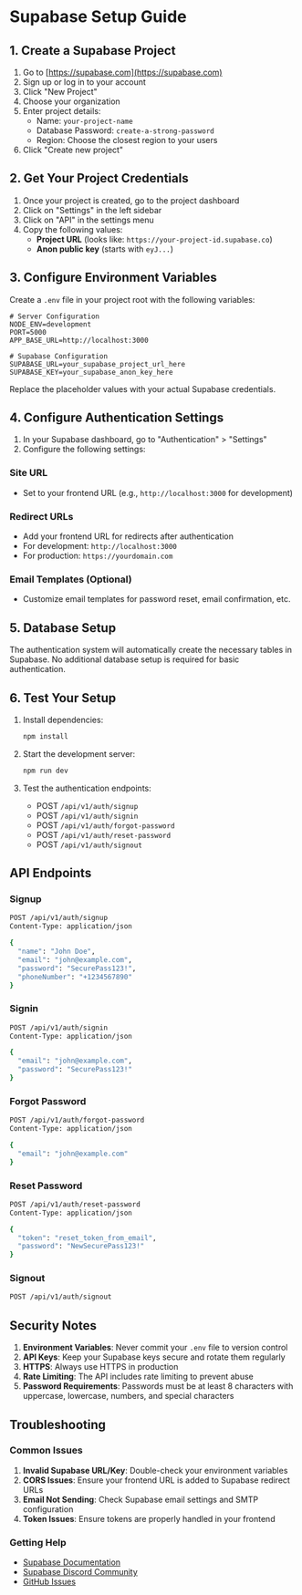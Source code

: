 # Supabase Setup Guide

## 1. Create a Supabase Project

1. Go to [https://supabase.com](https://supabase.com)
2. Sign up or log in to your account
3. Click "New Project"
4. Choose your organization
5. Enter project details:
   - Name: `your-project-name`
   - Database Password: `create-a-strong-password`
   - Region: Choose the closest region to your users
6. Click "Create new project"

## 2. Get Your Project Credentials

1. Once your project is created, go to the project dashboard
2. Click on "Settings" in the left sidebar
3. Click on "API" in the settings menu
4. Copy the following values:
   - **Project URL** (looks like: `https://your-project-id.supabase.co`)
   - **Anon public key** (starts with `eyJ...`)

## 3. Configure Environment Variables

Create a `.env` file in your project root with the following variables:

```env
# Server Configuration
NODE_ENV=development
PORT=5000
APP_BASE_URL=http://localhost:3000

# Supabase Configuration
SUPABASE_URL=your_supabase_project_url_here
SUPABASE_KEY=your_supabase_anon_key_here
```

Replace the placeholder values with your actual Supabase credentials.

## 4. Configure Authentication Settings

1. In your Supabase dashboard, go to "Authentication" > "Settings"
2. Configure the following settings:

### Site URL

- Set to your frontend URL (e.g., `http://localhost:3000` for development)

### Redirect URLs

- Add your frontend URL for redirects after authentication
- For development: `http://localhost:3000`
- For production: `https://yourdomain.com`

### Email Templates (Optional)

- Customize email templates for password reset, email confirmation, etc.

## 5. Database Setup

The authentication system will automatically create the necessary tables in Supabase. No additional database setup is required for basic authentication.

## 6. Test Your Setup

1. Install dependencies:

   ```bash
   npm install
   ```

2. Start the development server:

   ```bash
   npm run dev
   ```

3. Test the authentication endpoints:
   - POST `/api/v1/auth/signup`
   - POST `/api/v1/auth/signin`
   - POST `/api/v1/auth/forgot-password`
   - POST `/api/v1/auth/reset-password`
   - POST `/api/v1/auth/signout`

## API Endpoints

### Signup

```bash
POST /api/v1/auth/signup
Content-Type: application/json

{
  "name": "John Doe",
  "email": "john@example.com",
  "password": "SecurePass123!",
  "phoneNumber": "+1234567890"
}
```

### Signin

```bash
POST /api/v1/auth/signin
Content-Type: application/json

{
  "email": "john@example.com",
  "password": "SecurePass123!"
}
```

### Forgot Password

```bash
POST /api/v1/auth/forgot-password
Content-Type: application/json

{
  "email": "john@example.com"
}
```

### Reset Password

```bash
POST /api/v1/auth/reset-password
Content-Type: application/json

{
  "token": "reset_token_from_email",
  "password": "NewSecurePass123!"
}
```

### Signout

```bash
POST /api/v1/auth/signout
```

## Security Notes

1. **Environment Variables**: Never commit your `.env` file to version control
2. **API Keys**: Keep your Supabase keys secure and rotate them regularly
3. **HTTPS**: Always use HTTPS in production
4. **Rate Limiting**: The API includes rate limiting to prevent abuse
5. **Password Requirements**: Passwords must be at least 8 characters with uppercase, lowercase, numbers, and special characters

## Troubleshooting

### Common Issues

1. **Invalid Supabase URL/Key**: Double-check your environment variables
2. **CORS Issues**: Ensure your frontend URL is added to Supabase redirect URLs
3. **Email Not Sending**: Check Supabase email settings and SMTP configuration
4. **Token Issues**: Ensure tokens are properly handled in your frontend

### Getting Help

- [Supabase Documentation](https://supabase.com/docs)
- [Supabase Discord Community](https://discord.supabase.com)
- [GitHub Issues](https://github.com/supabase/supabase/issues)
